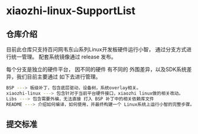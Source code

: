 # xiaozhi-linux-SupportList
## 仓库介绍
目前此仓库只支持百问网韦东山系列Linux开发板硬件运行小智，
通过分支方式进行统一管理。
配套系统镜像通过 release 发布。

每个分支是独立的硬件平台，
因不同的硬件 有不同的 外围差异，以及SDK系统差异，我们目前主要通过 如下去进行管理。
``` bash
BSP ---> 板级补丁，包含底层驱动，设备树，系统overlay相关。
xiaozhi-linux ---> 包含针对于当前平台硬件接口，xiaozhi linux做的相关改动。
Libs ---> 包含需要外编，无法直接 打入 BSP 补丁中的相关依赖库文件
README ---> 介绍如何编译，如何使用，并最终构建一个 Linux系统上运行小智的完整步骤。
```

## 提交标准
